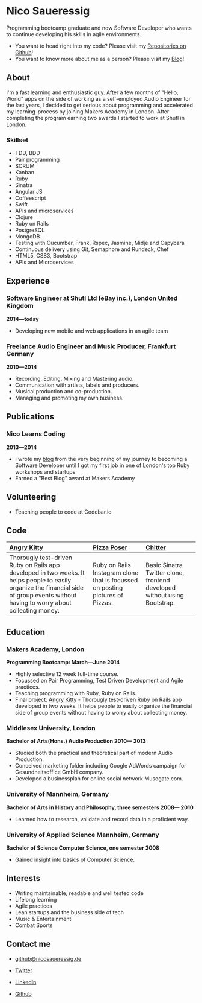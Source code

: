 Nico Saueressig
=========

Programming bootcamp graduate and now Software Developer who wants to continue developing his skills in agile environments.

- You want to head right into my code? Please visit my [Repositories on Github]! 
- You want to know more about me as a person? Please visit my [Blog]!

About
---------------
I'm a fast learning and enthusiastic guy. After a few months of "Hello, World" apps  on the side of working as a self-employed Audio Engineer for the last years, I decided to get serious about programming and accelerated my learning-process by joining Makers Academy in London. After completing the program earning two awards I started to work at Shutl in London.


### Skillset

  - TDD, BDD
  - Pair programming
  - SCRUM 
  - Kanban
  - Ruby
  - Sinatra 
  - Angular JS
  - Coffeescript
  - Swift
  - APIs and microservices
  - Clojure 
  - Ruby on Rails
  - PostgreSQL
  - MongoDB
  - Testing with Cucumber, Frank, Rspec, Jasmine, Midje and Capybara
  - Continuous delivery using Git, Semaphore and Rundeck, Chef
  - HTML5, CSS3, Bootstrap
  - APIs and Microservices

Experience
----------
### Software Engineer at Shutl Ltd (eBay inc.), London United Kingdom
**2014&mdash;today**

  - Developing new mobile and web applications in an agile team

### Freelance Audio Engineer and Music Producer, Frankfurt Germany
**2010&mdash;2014**

  - Recording, Editing, Mixing and Mastering audio.
  - Communication with artists, labels and producers.
  - Musical production and co-production.
  - Managing and promoting my own business.

Publications
---------
### Nico Learns Coding
**2013&mdash;2014**

  - I wrote my [blog] from the very beginning of my journey to becoming a Software Developer until I got my first job in one of London's top Ruby workshops and startups
  - Earned a "Best Blog" award at Makers Academy

Volunteering
---------
  
  - Teaching people to code at Codebar.io 

Code
-------------

| [Angry Kitty] | [Pizza Poser] | [Chitter] |
|:--------------- |:-------- |:--------- |
| Thorougly test-driven Ruby on Rails app developed in two weeks. It helps people to easily organize the financial side of group events without having to worry about collecting money.| Ruby on Rails Instagram clone that is focussed on posting pictures of Pizzas. | Basic Sinatra Twitter clone, frontend developed without using Bootstrap. |

Education
----------


### [Makers Academy], London
**Programming Bootcamp: March&mdash;June 2014**

  - Highly selective 12 week full-time course.
  - Focussed on Pair Programming, Test Driven Development and Agile practices.
  - Teaching programming with Ruby, Ruby on Rails.
  - Final project: [Angry Kitty] - Thorougly test-driven Ruby on Rails app developed in two weeks. It helps people to easily organize the financial side of group events without having to worry about collecting money.

### Middlesex University, London
**Bachelor of Arts(Hons.) Audio Production 2010&mdash; 2013**
 - Studied both the practical and theoretical part of modern Audio Production.
 - Conceived marketing folder including Google AdWords campaign for Gesundheitsoffice GmbH company.
 - Developed a businessplan for online social network Musogate.com.

### University of Mannheim, Germany
**Bachelor of Arts in History and Philosophy, three semesters 2008&mdash; 2010**
 - Learned how to research, validate and record data in a proficient way.

### University of Applied Science Mannheim, Germany
**Bachelor of Science Computer Science, one semester 2008**
 - Gained insight into basics of Computer Science.

Interests
---------

- Writing maintainable, readable and well tested code
- Lifelong learning
- Agile practices
- Lean startups and the business side of tech
- Music & Entertainment
- Combat Sports


Contact me
-------

- [github@nicosaueressig.de]
- [Twitter]
- [LinkedIn]
- [Github]

  [Pizza Poser]:https://github.com/NicoSa/Pizza-Poser
  [Chitter]:https://github.com/NicoSa/Chitter
  [Angry Kitty]:https://github.com/NicoSa/Angry-Kitty

  [Makers Academy]:http://www.makersacademy.com
  
  [github@nicosaueressig.de]: mailto:github@nicosaueressig
  [GitHub]:https://github.com/nicosa
  [LinkedIn]:http://uk.linkedin.com/in/nicosaueressig
  [Twitter]:http://twitter.com/nicolrnscodin
  [blog]:http://nicolearnscoding.blogspot.com
  [Repositories on Github]:https://github.com/NicoSa?tab=repositories
